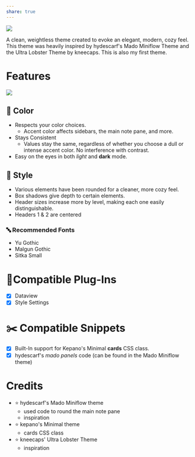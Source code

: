 ```yaml
---
share: true
---
```

![](https://raw.githubusercontent.com/Bluemoondragon07/obsidian-light-and-bright-theme/HEAD/assets/main-image.png)

A clean, weightless theme created to evoke an elegant, modern, cozy feel. This theme was heavily inspired by hydescarf's Mado Miniflow Theme and the Ultra Lobster Theme by kneecaps. This is also my first theme.

# Features

![](https://raw.githubusercontent.com/Bluemoondragon07/obsidian-light-and-bright-theme/HEAD/assets/light-and-dark.png)

## 🎨 Color

- Respects your color choices.
    - Accent color affects sidebars, the main note pane, and more.
- Stays Consistent
    - Values stay the same, regardless of whether you choose a dull or intense accent color. No interference with contrast.
- Easy on the eyes in both _light_ and **dark** mode.

## 🎩 Style

- Various elements have been rounded for a cleaner, more cozy feel.
- Box shadows give depth to certain elements.
- Header sizes increase more by level, making each one easily distinguishable.
- Headers 1 & 2 are centered

### 🔤 Recommended Fonts

- Yu Gothic
- Malgun Gothic
- Sitka Small

# 🔌Compatible Plug-Ins

- [x] Dataview
- [x] Style Settings

# ✂️ Compatible Snippets

- [x] Built-In support for Kepano's Minimal **cards** CSS class.
- [x] hydescarf's _mado panels_ code (can be found in the Mado Miniflow theme)

# Credits

- ⭐ hydescarf's Mado Miniflow theme
    - used code to round the main note pane
    - inspiration
- ⭐ kepano's Minimal theme
    - cards CSS class
- ⭐ kneecaps' Ultra Lobster Theme
    - inspiration